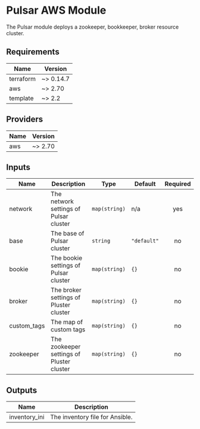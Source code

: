 # Pulsar AWS Module
The Pulsar module deploys a zookeeper, bookkeeper, broker resource cluster.

<!-- BEGINNING OF PRE-COMMIT-TERRAFORM DOCS HOOK -->
## Requirements

| Name | Version |
|------|---------|
| terraform | ~> 0.14.7 |
| aws | ~> 2.70 |
| template | ~> 2.2 |

## Providers

| Name | Version |
|------|---------|
| aws | ~> 2.70 |

## Inputs

| Name | Description | Type | Default | Required |
|------|-------------|------|---------|:--------:|
| network | The network settings of Pulsar cluster | `map(string)` | n/a | yes |
| base | The base of Pulsar cluster | `string` | `"default"` | no |
| bookie | The bookie settings of Pulsar cluster | `map(string)` | `{}` | no |
| broker | The broker settings of Pluster cluster | `map(string)` | `{}` | no |
| custom_tags | The map of custom tags | `map(string)` | `{}` | no |
| zookeeper | The zookeeper settings of Pluster cluster | `map(string)` | `{}` | no |

## Outputs

| Name | Description |
|------|-------------|
| inventory_ini | The inventory file for Ansible. |

<!-- END OF PRE-COMMIT-TERRAFORM DOCS HOOK -->
